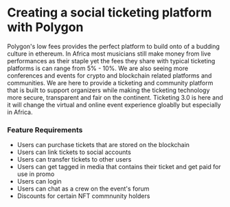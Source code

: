 # Creating a social ticketing platform with Polygon
Polygon's low fees provides the perfect platform to build onto of a budding culture in ethereum. In Africa most musicians still make money from live performances as their staple yet the fees they share with typical ticketing platforms is can range from 5% - 10%. We are also seeing more conferences and events for crypto and blockchain related platforms and communities. We are here to provide a ticketing and community platform that is built to support organizers while making the ticketing technology more secure, transparent and fair on the continent. Ticketing 3.0 is here and it will change the virtual and online event experience gloablly but especially in Africa.
### Feature Requirements
- Users can purchase tickets that are stored on the blockchain
- Users can link tickets to social accounts
- Users can transfer tickets to other users
- Users can get tagged in media that contains their ticket and get paid for use in promo
- Users can login
- Users can chat as a crew on the event's forum
- Discounts for certain NFT commnunity holders

